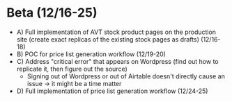# Beta (12/16-25)

- A) Full implementation of AVT stock product pages on the production site (create exact replicas of the existing stock pages as drafts) (12/16-18)
- B) POC for price list generation workflow (12/19-20)
- C) Address "critical error" that appears on Wordpress (find out how to replicate it, then figure out the source)
  - Signing out of Wordpress or out of Airtable doesn't directly cause an issue -> it might be a time matter
- D) Full implementation of price list generation workflow (12/24-25)
